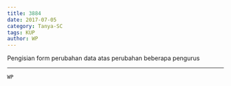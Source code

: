 ```yaml
---
title: 3884
date: 2017-07-05
category: Tanya-SC
tags: KUP
author: WP
---
```


Pengisian form perubahan data atas perubahan beberapa pengurus

---



`WP`
